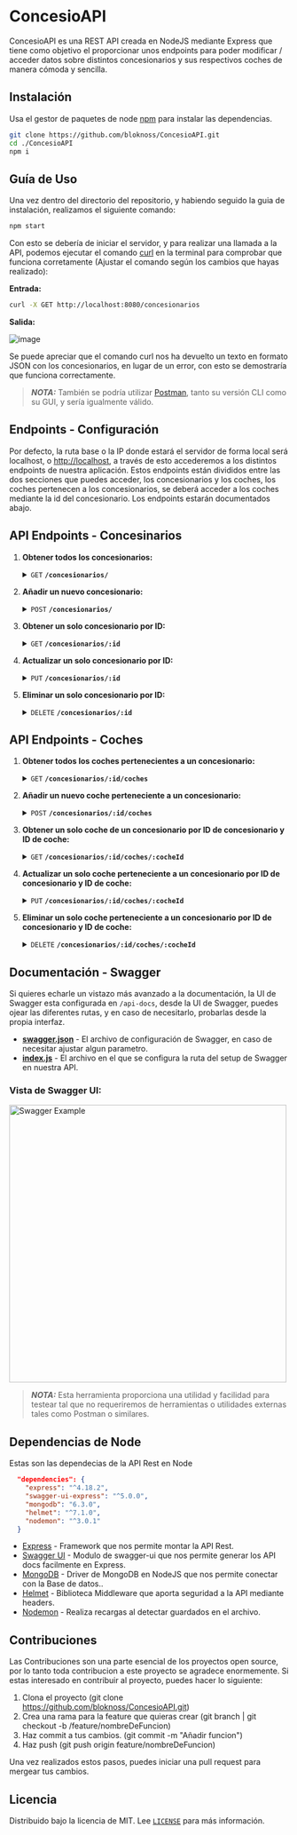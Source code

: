 # ConcesioAPI

ConcesioAPI es una REST API creada en NodeJS mediante Express que tiene como objetivo el proporcionar unos endpoints para poder modificar / acceder datos sobre distintos concesionarios y sus respectivos coches de manera cómoda y sencilla.

## Instalación

Usa el gestor de paquetes de node [npm](https://www.npmjs.com/) para instalar las dependencias.

```bash
git clone https://github.com/bloknoss/ConcesioAPI.git
cd ./ConcesioAPI
npm i
```

## Guía de Uso

Una vez dentro del directorio del repositorio, y habiendo seguido la guia de instalación, realizamos el siguiente comando:

```bash
npm start
```

Con esto se debería de iniciar el servidor, y para realizar una llamada a la API, podemos ejecutar el comando [curl](https://curl.se/docs/) en la terminal para comprobar que funciona corretamente (Ajustar el comando según los cambios que hayas realizado):

**Entrada:**

```bash
curl -X GET http://localhost:8080/concesionarios
```

**Salida:**

![image](https://i.imgur.com/YVzFlDg.png)

Se puede apreciar que el comando curl nos ha devuelto un texto en formato JSON con los concesionarios, en lugar de un error, con esto se demostraría que funciona correctamente.

> **_NOTA:_** También se podría utilizar [Postman](https://www.postman.com/), tanto su versión CLI como su GUI, y sería igualmente válido.

## Endpoints - Configuración

Por defecto, la ruta base o la IP donde estará el servidor de forma local será localhost, o [http://localhost](http://localhost/), a través de esto accederemos a los distintos endpoints de nuestra aplicación.
Estos endpoints están divididos entre las dos secciones que puedes acceder, los concesionarios y los coches, los coches pertenecen a los concesionarios, se deberá acceder a los coches mediante la id del concesionario.
Los endpoints estarán documentados abajo.

## API Endpoints - Concesinarios

1. **Obtener todos los concesionarios:**
    <details>
     <summary><code>GET</code> <code><b>/concesionarios/</b></code></summary>

    ##### Parametros

    > Ninguno

    ##### Respuestas

    > | Código HTTP | Content-Type       | Respuesta                               |
    > | ----------- | ------------------ | --------------------------------------- |
    > | `200`       | `application/json` | Lista de concesionarios en formato JSON |
    > | `500`       | `application/json` | Error interno del servidor              |

    ##### Ejemplo cURL

    > ```bash
    > curl -X GET http://localhost:8080/concesionarios/
    > ```

    </details>

2. **Añadir un nuevo concesionario:**
    <details>
     <summary><code>POST</code> <code><b>/concesionarios/</b></code></summary>

    ##### Parametros

    > | Nombre | Tipo      | Tipo de dato         | Descripción                                   |
    > | ------ | --------- | -------------------- | --------------------------------------------- |
    > | body   | requerido | objeto (JSON o YAML) | Datos del nuevo concesionario en formato JSON |

    ##### Respuestas

    > | Código HTTP | Content-Type       | Respuesta                  |
    > | ----------- | ------------------ | -------------------------- |
    > | `200`       | `application/json` | `{"message":"ok"}`         |
    > | `500`       | `application/json` | Error interno del servidor |

    ##### Ejemplo cURL

    > ```bash
    > curl -X POST -H "Content-Type: application/json" --data @nuevo_concesionario.json http://localhost:8080/concesionarios/
    > ```

    </details>

3. **Obtener un solo concesionario por ID:**
    <details>
     <summary><code>GET</code> <code><b>/concesionarios/:id</b></code></summary>

    ##### Parametros

    > | Nombre | Tipo      | Tipo de dato | Descripción                    |
    > | ------ | --------- | ------------ | ------------------------------ |
    > | id     | requerido | cadena       | ID del concesionario a obtener |

    ##### Respuestas

    > | Código HTTP | Content-Type       | Respuesta                     |
    > | ----------- | ------------------ | ----------------------------- |
    > | `200`       | `application/json` | Concesionario en formato JSON |
    > | `404`       | `application/json` | Concesionario no encontrado   |

    ##### Ejemplo cURL

    > ```bash
    > curl -X GET http://localhost:8080/concesionarios/1
    > ```

    </details>

4. **Actualizar un solo concesionario por ID:**
    <details>
     <summary><code>PUT</code> <code><b>/concesionarios/:id</b></code></summary>

    ##### Parametros

    > | Nombre | Tipo      | Tipo de dato         | Descripción                                          |
    > | ------ | --------- | -------------------- | ---------------------------------------------------- |
    > | id     | requerido | cadena               | ID del concesionario a actualizar                    |
    > | body   | requerido | objeto (JSON o YAML) | Datos actualizados del concesionario en formato JSON |

    ##### Respuestas

    > | Código HTTP | Content-Type       | Respuesta                   |
    > | ----------- | ------------------ | --------------------------- |
    > | `200`       | `application/json` | `{"message":"ok"}`          |
    > | `404`       | `application/json` | Concesionario no encontrado |

    ##### Ejemplo cURL

    > ```bash
    > curl -X PUT -H "Content-Type: application/json" --data @concesionario_actualizado.json http://localhost:8080/concesionarios/1
    > ```

    </details>

5. **Eliminar un solo concesionario por ID:**
    <details>
     <summary><code>DELETE</code> <code><b>/concesionarios/:id</b></code></summary>

    ##### Parametros

    > | Nombre | Tipo      | Tipo de dato | Descripción                   |
    > | ------ | --------- | ------------ | ----------------------------- |
    > | id     | requerido | cadena       | ID del concesionario a borrar |

    ##### Respuestas

    > | Código HTTP | Content-Type       | Respuesta                   |
    > | ----------- | ------------------ | --------------------------- |
    > | `200`       | `application/json` | `{"message":"ok"}`          |
    > | `404`       | `application/json` | Concesionario no encontrado |

    ##### Ejemplo cURL

    > ```bash
    > curl -X DELETE http://localhost:8080/concesionarios/1
    > ```

    </details>

## API Endpoints - Coches

1. **Obtener todos los coches pertenecientes a un concesionario:**
    <details>
     <summary><code>GET</code> <code><b>/concesionarios/:id/coches</b></code></summary>

    ##### Parametros

    > | Nombre | Tipo      | Tipo de dato | Descripción                    |
    > | ------ | --------- | ------------ | ------------------------------ |
    > | id     | requerido | cadena       | ID del concesionario a obtener |

    ##### Respuestas

    > | Código HTTP | Content-Type       | Respuesta                       |
    > | ----------- | ------------------ | ------------------------------- |
    > | `200`       | `application/json` | Lista de coches en formato JSON |
    > | `404`       | `application/json` | Concesionario no encontrado     |

    ##### Ejemplo cURL

    > ```bash
    > curl -X GET http://localhost:8080/concesionarios/1/coches
    > ```

    </details>

2. **Añadir un nuevo coche perteneciente a un concesionario:**
    <details>
     <summary><code>POST</code> <code><b>/concesionarios/:id/coches</b></code></summary>

    ##### Parametros

    > | Nombre | Tipo      | Tipo de dato         | Descripción                                    |
    > | ------ | --------- | -------------------- | ---------------------------------------------- |
    > | id     | requerido | cadena               | ID del concesionario al que pertenece el coche |
    > | body   | requerido | objeto (JSON o YAML) | Datos del nuevo coche en formato JSON          |

    ##### Respuestas

    > | Código HTTP | Content-Type       | Respuesta                   |
    > | ----------- | ------------------ | --------------------------- |
    > | `200`       | `application/json` | `{"message":"ok"}`          |
    > | `404`       | `application/json` | Concesionario no encontrado |

    ##### Ejemplo cURL

    > ```bash
    > curl -X POST -H "Content-Type: application/json" --data @nuevo_coche.json http://localhost:8080/concesionarios/1/coches
    > ```

    </details>

3. **Obtener un solo coche de un concesionario por ID de concesionario y ID de coche:**
    <details>
     <summary><code>GET</code> <code><b>/concesionarios/:id/coches/:cocheId</b></code></summary>

    ##### Parametros

    > | Nombre  | Tipo      | Tipo de dato | Descripción                    |
    > | ------- | --------- | ------------ | ------------------------------ |
    > | id      | requerido | cadena       | ID del concesionario a obtener |
    > | cocheId | requerido | cadena       | ID del coche a obtener         |

    ##### Respuestas

    > | Código HTTP | Content-Type       | Respuesta             |
    > | ----------- | ------------------ | --------------------- |
    > | `200`       | `application/json` | Coche en formato JSON |
    > | `404`       | `application/json` | Coche no encontrado   |

    ##### Ejemplo cURL

    > ```bash
    > curl -X GET http://localhost:8080/concesionarios/1/coches/0
    > ```

    </details>

4. **Actualizar un solo coche perteneciente a un concesionario por ID de concesionario y ID de coche:**
    <details>
     <summary><code>PUT</code> <code><b>/concesionarios/:id/coches/:cocheId</b></code></summary>

    ##### Parametros

    > | Nombre  | Tipo      | Tipo de dato         | Descripción                                    |
    > | ------- | --------- | -------------------- | ---------------------------------------------- |
    > | id      | requerido | cadena               | ID del concesionario al que pertenece el coche |
    > | cocheId | requerido | cadena               | ID del coche a actualizar                      |
    > | body    | requerido | objeto (JSON o YAML) | Datos actualizados del coche en formato JSON   |

    ##### Respuestas

    > | Código HTTP | Content-Type       | Respuesta           |
    > | ----------- | ------------------ | ------------------- |
    > | `200`       | `application/json` | `{"message":"ok"}`  |
    > | `404`       | `application/json` | Coche no encontrado |

    ##### Ejemplo cURL

    > ```bash
    > curl -X PUT -H "Content-Type: application/json" --data @coche_actualizado.json http://localhost:8080/concesionarios/1/coches/0
    > ```

    </details>

5. **Eliminar un solo coche perteneciente a un concesionario por ID de concesionario y ID de coche:**

    <details>
     <summary><code>DELETE</code> <code><b>/concesionarios/:id/coches/:cocheId</b></code></summary>

    ##### Parametros

    > | Nombre  | Tipo      | Tipo de dato | Descripción                                    |
    > | ------- | --------- | ------------ | ---------------------------------------------- |
    > | id      | requerido | cadena       | ID del concesionario al que pertenece el coche |
    > | cocheId | requerido | cadena       | ID del coche a borrar                          |

    ##### Respuestas

    > | Código HTTP | Content-Type       | Respuesta           |
    > | ----------- | ------------------ | ------------------- |
    > | `200`       | `application/json` | `{"message":"ok"}`  |
    > | `404`       | `application/json` | Coche no encontrado |

    ##### Ejemplo cURL

    > ```bash
    > curl -X DELETE http://localhost:8080/concesionarios/1/coches/0
    > ```

    </details>

## Documentación - Swagger

Si quieres echarle un vistazo más avanzado a la documentación, la UI de Swagger esta configurada en `/api-docs`, desde la UI de Swagger, puedes ojear las diferentes rutas, y en caso de necesitarlo, probarlas desde la propia interfaz.

-   **[swagger.json](https://github.com/bloknoss/ConcesioAPI/blob/main/swagger.json)** - El archivo de configuración de Swagger, en caso de necesitar ajustar algun parametro.
-   **[index.js](https://github.com/bloknoss/ConcesioAPI/blob/main/index.js)** - El archivo en el que se configura la ruta del setup de Swagger en nuestra API.

### Vista de Swagger UI:

<img src="https://i.imgur.com/sLiwa25.png" alt="Swagger Example" style="width:500px;"/></br>

> **_NOTA:_** Esta herramienta proporciona una utilidad y facilidad para testear tal que no requeriremos de herramientas o utilidades externas tales como Postman o similares.

## Dependencias de Node

Estas son las dependecias de la API Rest en Node

```json
  "dependencies": {
    "express": "^4.18.2",
    "swagger-ui-express": "^5.0.0",
    "mongodb": "6.3.0",
    "helmet": "^7.1.0",
    "nodemon": "^3.0.1"
  }
```

-   [Express](https://www.npmjs.com/package/express) - Framework que nos permite montar la API Rest.
-   [Swagger UI](https://www.npmjs.com/package/swagger-ui-express) - Modulo de swagger-ui que nos permite generar los API docs facilmente en Express.
-   [MongoDB](https://www.npmjs.com/package/mongodb) - Driver de MongoDB en NodeJS que nos permite conectar con la Base de datos..
-   [Helmet](https://www.npmjs.com/package/helmet) - Biblioteca Middleware que aporta seguridad a la API mediante headers.
-   [Nodemon](https://www.npmjs.com/package/nodemon) - Realiza recargas al detectar guardados en el archivo.

## Contribuciones

Las Contribuciones son una parte esencial de los proyectos open source, por lo tanto toda contribucion a este proyecto se agradece enormemente.
Si estas interesado en contribuir al proyecto, puedes hacer lo siguiente:

1. Clona el proyecto (git clone https://github.com/bloknoss/ConcesioAPI.git)
2. Crea una rama para la feature que quieras crear (git branch | git checkout -b /feature/nombreDeFuncion)
3. Haz commit a tus cambios. (git commit -m "Añadir funcion")
4. Haz push (git push origin feature/nombreDeFuncion)

Una vez realizados estos pasos, puedes iniciar una pull request para mergear tus cambios.

## Licencia

Distribuido bajo la licencia de MIT. Lee [`LICENSE`](https://github.com/bloknoss/ConcesioAPI/blob/main/LICENSE) para más información.
